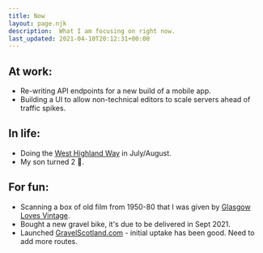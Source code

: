 ```yaml
---
title: Now
layout: page.njk
description:  What I am focusing on right now.
last_updated: 2021-04-10T20:12:31+00:00
---
```


## At work:
- Re-writing API endpoints for a new build of a mobile app.
- Building a UI to allow non-technical editors to scale servers ahead of traffic spikes.

## In life:
- Doing the [West Highland Way](https://www.westhighlandway.org/) in July/August.
- My son turned 2 🎉.

## For fun:
- Scanning a box of old film from 1950-80 that I was given by [Glasgow Loves Vintage](https://www.facebook.com/Glasgowlovesvintage/).
- Bought a new gravel bike, it's due to be delivered in Sept 2021.
- Launched [GravelScotland.com](https://www.gravelscotland.com/) - initial uptake has been good. Need to add more routes.